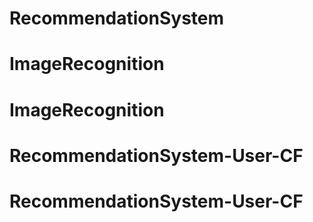 # RecommendationSystem
# ImageRecognition
# ImageRecognition
# RecommendationSystem-User-CF
# RecommendationSystem-User-CF
